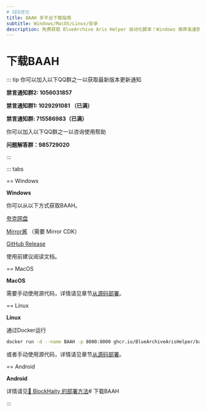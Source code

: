 ```yaml
---
# SEO优化
title: BAAH 多平台下载指南
subtitle: Windows/MacOS/Linux/安卓
description: 免费获取 BlueArchive Aris Helper 自动化脚本！Windows 推荐高速镜像下载，MacOS 需源码部署，Linux 支持 Docker 一键运行，安卓详见外部教程。
---
```


# 下载BAAH

::: tip
你可以加入以下QQ群之一以获取最新版本更新通知

**禁言通知群2: 1056031857**

**禁言通知群1: 1029291081 （已满）**

**禁言通知群: 715586983（已满）**



你可以加入以下QQ群之一以咨询使用帮助

**问题解答群：985729020**

:::

::: tabs

== Windows

**Windows**

你可以从以下方式获取BAAH。

[夸克网盘](https://pan.quark.cn/s/319faf23496c)

[Mirror酱](https://mirrorchyan.com/zh/projects?rid=BAAH) （需要 Mirror CDK）

[GitHub Release](https://github.com/BlueArchiveArisHelper/BAAH/releases)

<!-- [小飞RAN的API](###xiaofeiRAN-download-url###) -->

<DownloadLink />

使用前建议阅读文档。

== MacOS

**MacOS**

需要手动使用源代码，详情请见章节[从源码部署](/docs/source-code.md)。

== Linux

**Linux**

通过Docker运行

``` bash
docker run -d --name BAAH -p 8000:8000 ghcr.io/BlueArchiveArisHelper/baah:latest
```

或者手动使用源代码，详情请见章节[从源码部署](/docs/source-code.md)。

== Android

**Android** 

详情请见[🔗 BlockHaity 的部署方法](https://bas.blockhaity.qzz.io?target=/2025/02/10/BAAH%E5%9C%A8%E9%80%86%E5%A4%A9%E7%8E%AF%E5%A2%83%E4%B8%8B%E7%9A%84%E8%BF%90%E8%A1%8C/)# 下载BAAH

:::